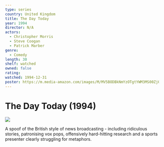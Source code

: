 ```yaml
---
type: series
country: United Kingdom
title: The Day Today
year: 1994
director: N/A
actors:
  - Christopher Morris
  - Steve Coogan
  - Patrick Marber
genre:
  - Comedy
length: 30
shelf: watched
owned: false
rating:
watched: 1994-12-31
poster: https://m.media-amazon.com/images/M/MV5BODBkNmYzOTgtYWM3MS00ZjQyLWFhOTUtNmMxZTQ4YTVkYWI3XkEyXkFqcGc@._V1_SX300.jpg
---
```


# The Day Today (1994)

![](https://m.media-amazon.com/images/M/MV5BODBkNmYzOTgtYWM3MS00ZjQyLWFhOTUtNmMxZTQ4YTVkYWI3XkEyXkFqcGc@._V1_SX300.jpg)

A spoof of the British style of news broadcasting - including ridiculous stories, patronising vox pops, offensively hard-hitting research and a sports presenter clearly struggling for metaphors.